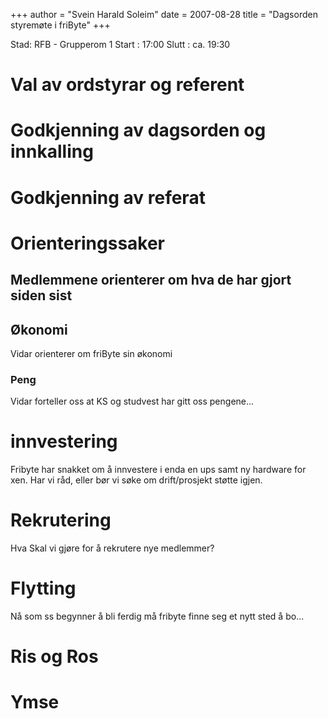 +++
author = "Svein Harald Soleim"
date = 2007-08-28
title = "Dagsorden styremøte i friByte"
+++

Stad: RFB - Grupperom 1 Start : 17:00 Slutt : ca. 19:30

# Val av ordstyrar og referent

# Godkjenning av dagsorden og innkalling

# Godkjenning av referat

# Orienteringssaker

## Medlemmene orienterer om hva de har gjort siden sist

## Økonomi

Vidar orienterer om friByte sin økonomi

### Peng

Vidar forteller oss at KS og studvest har gitt oss pengene\...

# innvestering

Fribyte har snakket om å innvestere i enda en ups samt ny hardware for
xen. Har vi råd, eller bør vi søke om drift/prosjekt støtte igjen.

# Rekrutering

Hva Skal vi gjøre for å rekrutere nye medlemmer?

# Flytting

Nå som ss begynner å bli ferdig må fribyte finne seg et nytt sted å
bo\...

# Ris og Ros

# Ymse
